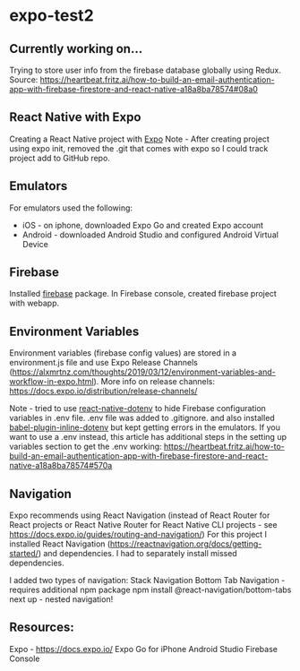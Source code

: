 # expo-test2

## Currently working on...
Trying to store user info from the firebase database globally using Redux.
Source: https://heartbeat.fritz.ai/how-to-build-an-email-authentication-app-with-firebase-firestore-and-react-native-a18a8ba78574#08a0

## React Native with Expo
Creating a React Native project with [Expo](https://docs.expo.io/)
Note - After creating project using expo init, removed the .git that comes with expo so I could track project add to GitHub repo.

## Emulators
For emulators used the following:
* iOS - on iphone, downloaded Expo Go and created Expo account
* Android - downloaded Android Studio and configured Android Virtual Device

## Firebase
Installed [firebase](https://github.com/firebase/firebase-js-sdk) package.
In Firebase console, created firebase project with webapp.

## Environment Variables
Environment variables (firebase config values) are stored in a environment.js file and use Expo Release Channels (https://alxmrtnz.com/thoughts/2019/03/12/environment-variables-and-workflow-in-expo.html). More info on release channels: https://docs.expo.io/distribution/release-channels/

Note - tried to use [react-native-dotenv](https://www.npmjs.com/package/react-native-dotenv) to hide Firebase configuration variables in .env file. .env file was added to .gitignore. and also installed [babel-plugin-inline-dotenv](https://github.com/brysgo/babel-plugin-inline-dotenv) but kept getting errors in the emulators. If you want to use a .env instead, this article has additional steps in the setting up variables section to get the .env working: https://heartbeat.fritz.ai/how-to-build-an-email-authentication-app-with-firebase-firestore-and-react-native-a18a8ba78574#570a

## Navigation
Expo recommends using React Navigation (instead of React Router for React projects or React Native Router for React Native CLI projects - see https://docs.expo.io/guides/routing-and-navigation/)
For this project I installed React Navigation (https://reactnavigation.org/docs/getting-started/) and dependencies. I had to separately install missed dependencies.

I added two types of navigation:
Stack Navigation
Bottom Tab Navigation - requires additional npm package npm install @react-navigation/bottom-tabs
next up - nested navigation!

## Resources:
Expo - https://docs.expo.io/
Expo Go for iPhone
Android Studio
Firebase Console
